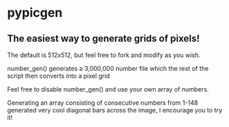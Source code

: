 # pypicgen

## The easiest way to generate grids of pixels!

The default is 512x512, but feel free to fork and modify as you wish. 

number_gen() generates a 3,000,000 number file which the rest of the script then converts into a pixel grid

Feel free to disable number_gen() and use your own array of numbers.

 Generating an array consisting of consecutive numbers from 1-148 generated very cool diagonal bars across the image, I encourage you to try it!
